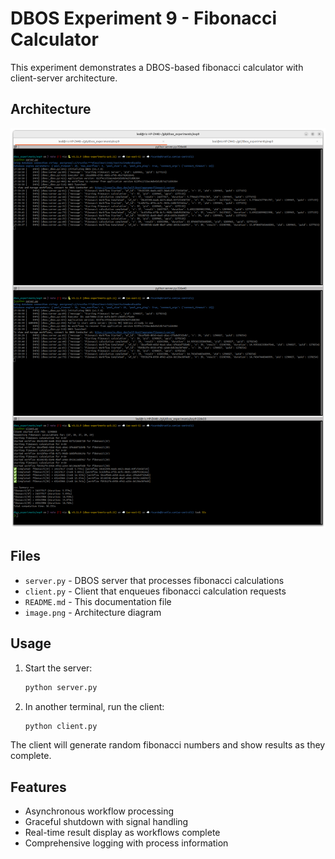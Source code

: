 # DBOS Experiment 9 - Fibonacci Calculator

This experiment demonstrates a DBOS-based fibonacci calculator with client-server architecture.

## Architecture

![Experiment 9 Architecture](image.png)

## Files

- `server.py` - DBOS server that processes fibonacci calculations
- `client.py` - Client that enqueues fibonacci calculation requests
- `README.md` - This documentation file
- `image.png` - Architecture diagram

## Usage

1. Start the server:
   ```bash
   python server.py
   ```

2. In another terminal, run the client:
   ```bash
   python client.py
   ```

The client will generate random fibonacci numbers and show results as they complete.

## Features

- Asynchronous workflow processing
- Graceful shutdown with signal handling
- Real-time result display as workflows complete
- Comprehensive logging with process information
